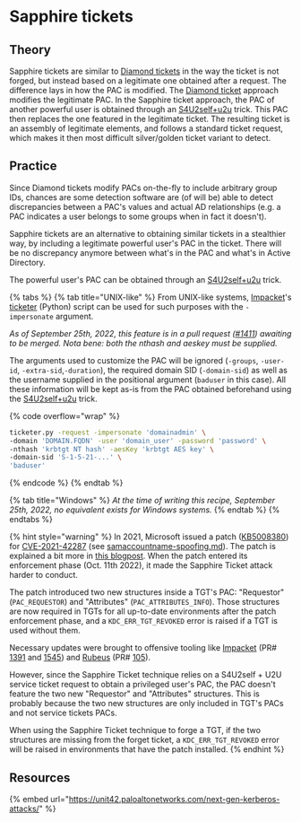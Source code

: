 # Sapphire tickets

## Theory

Sapphire tickets are similar to [Diamond tickets](diamond.md) in the way the ticket is not forged, but instead based on a legitimate one obtained after a request. The difference lays in how the PAC is modified. The [Diamond ticket](diamond.md) approach modifies the legitimate PAC. In the Sapphire ticket approach, the PAC of another powerful user is obtained through an [S4U2self+u2u](../#s4u2self-+-u2u) trick. This PAC then replaces the one featured in the legitimate ticket. The resulting ticket is an assembly of legitimate elements, and follows a standard ticket request, which makes it then most difficult silver/golden ticket variant to detect.

## Practice

Since Diamond tickets modify PACs on-the-fly to include arbitrary group IDs, chances are some detection software are (of will be) able to detect discrepancies between a PAC's values and actual AD relationships (e.g. a PAC indicates a user belongs to some groups when in fact it doesn't).

Sapphire tickets are an alternative to obtaining similar tickets in a stealthier way, by including a legitimate powerful user's PAC in the ticket. There will be no discrepancy anymore between what's in the PAC and what's in Active Directory.

The powerful user's PAC can be obtained through an [S4U2self+u2u](../) trick.

{% tabs %}
{% tab title="UNIX-like" %}
From UNIX-like systems, [Impacket](https://github.com/SecureAuthCorp/impacket)'s [ticketer](https://github.com/SecureAuthCorp/impacket/blob/master/examples/ticketer.py) (Python) script can be used for such purposes with the `-impersonate` argument.

_As of September 25th, 2022, this feature is in a pull request (_[_#1411_](https://github.com/SecureAuthCorp/impacket/pull/1411)_) awaiting to be merged. Nota bene: both the nthash and aeskey must be supplied._

The arguments used to customize the PAC will be ignored (`-groups`, `-user-id`, `-extra-sid`,`-duration`), the required domain SID (`-domain-sid`) as well as the username supplied in the positional argument (`baduser` in this case). All these information will be kept as-is from the PAC obtained beforehand using the [S4U2self+u2u](../) trick.

{% code overflow="wrap" %}
```bash
ticketer.py -request -impersonate 'domainadmin' \
-domain 'DOMAIN.FQDN' -user 'domain_user' -password 'password' \
-nthash 'krbtgt NT hash' -aesKey 'krbtgt AES key' \
-domain-sid 'S-1-5-21-...' \
'baduser'
```
{% endcode %}
{% endtab %}

{% tab title="Windows" %}
_At the time of writing this recipe, September 25th, 2022, no equivalent exists for Windows systems._
{% endtab %}
{% endtabs %}

{% hint style="warning" %}
In 2021, Microsoft issued a patch ([KB5008380](https://support.microsoft.com/en-gb/topic/kb5008380-authentication-updates-cve-2021-42287-9dafac11-e0d0-4cb8-959a-143bd0201041)) for [CVE-2021-42287](https://msrc.microsoft.com/update-guide/vulnerability/CVE-2021-42287) (see [samaccountname-spoofing.md](../samaccountname-spoofing.md "mention")). The patch is explained a bit more in [this blogpost](https://blog.netwrix.com/2022/01/10/pacrequestorenforcement-and-kerberos-authentication/). When the patch entered its enforcement phase (Oct. 11th 2022), it made the Sapphire Ticket attack harder to conduct.

The patch introduced two new structures inside a TGT's PAC: "Requestor" (`PAC_REQUESTOR`) and "Attributes" (`PAC_ATTRIBUTES_INFO`). Those structures are now required in TGTs for all up-to-date environments after the patch enforcement phase, and a `KDC_ERR_TGT_REVOKED` error is raised if a TGT is used without them.

Necessary updates were brought to offensive tooling like [Impacket](https://github.com/fortra/impacket) (PR# [1391](https://github.com/fortra/impacket/pull/1391) and [1545](https://github.com/fortra/impacket/pull/1545)) and [Rubeus](https://github.com/GhostPack/Rubeus) (PR# [105](https://github.com/GhostPack/Rubeus/pull/105)).

However, since the Sapphire Ticket technique relies on a S4U2self + U2U service ticket request to obtain a privileged user's PAC, the PAC doesn't feature the two new "Requestor" and "Attributes" structures. This is probably because the two new structures are only included in TGT's PACs and not service tickets PACs.

When using the Sapphire Ticket technique to forge a TGT, if the two structures are missing from the forget ticket, a `KDC_ERR_TGT_REVOKED` error will be raised in environments that have the patch installed.
{% endhint %}

## Resources

{% embed url="https://unit42.paloaltonetworks.com/next-gen-kerberos-attacks/" %}
